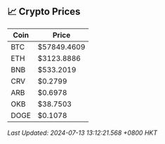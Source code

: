 ## 📈 Crypto Prices

| Coin | Price |
| ---- | ----- |
| BTC | $57849.4609 |
| ETH | $3123.8886 |
| BNB | $533.2019 |
| CRV | $0.2799 |
| ARB | $0.6978 |
| OKB | $38.7503 |
| DOGE | $0.1078 |

_Last Updated: 2024-07-13 13:12:21.568 +0800 HKT_